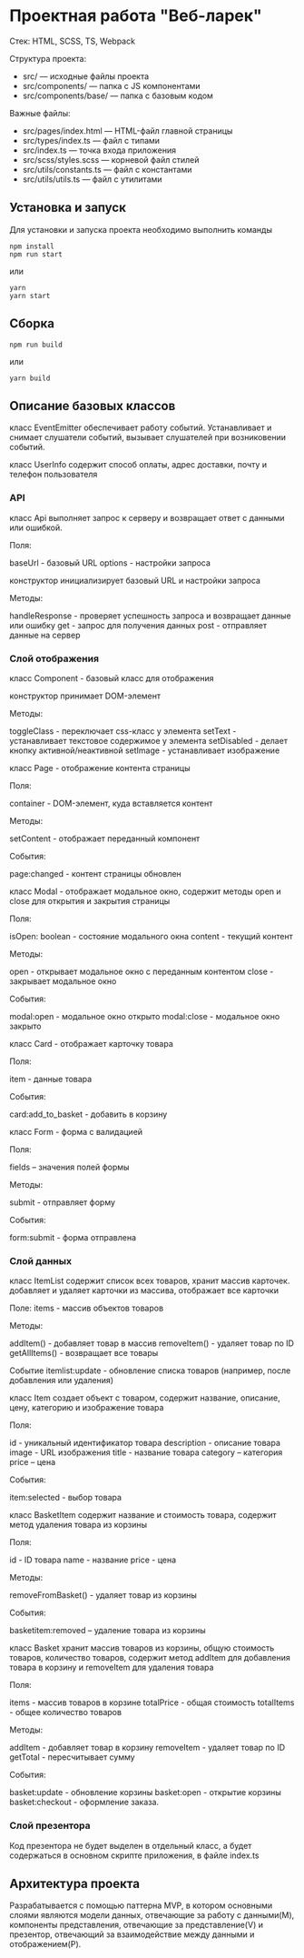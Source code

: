 # Проектная работа "Веб-ларек"

Стек: HTML, SCSS, TS, Webpack

Структура проекта:
- src/ — исходные файлы проекта
- src/components/ — папка с JS компонентами
- src/components/base/ — папка с базовым кодом

Важные файлы:
- src/pages/index.html — HTML-файл главной страницы
- src/types/index.ts — файл с типами
- src/index.ts — точка входа приложения
- src/scss/styles.scss — корневой файл стилей
- src/utils/constants.ts — файл с константами
- src/utils/utils.ts — файл с утилитами

## Установка и запуск
Для установки и запуска проекта необходимо выполнить команды

```
npm install
npm run start
```

или

```
yarn
yarn start
```
## Сборка

```
npm run build
```

или

```
yarn build
```
## Описание базовых классов

класс EventEmitter обеспечивает работу событий. Устанавливает и снимает слушатели событий, вызывает слушателей при возниковении событий.

класс UserInfo содержит способ оплаты, адрес доставки, почту и телефон пользователя

### API

класс Api выполняет запрос к серверу и возвращает ответ с данными или ошибкой.

Поля:

baseUrl - базовый URL
options - настройки запроса

конструктор инициализирует базовый URL и настройки запроса

Методы:

handleResponse - проверяет успешность запроса и возвращает данные или ошибку
get - запрос для получения данных
post - отправляет данные на сервер

### Слой отображения

класс Component - базовый класс для отображения

конструктор принимает DOM-элемент 

Методы:

toggleClass - переключает css-класс у элемента
setText - устанавливает текстовое содержимое у элемента
setDisabled - делает кнопку активной/неактивной
setImage - устанавливает изображение


класс Page - отображение контента страницы

Поля:

container - DOM-элемент, куда вставляется контент

Методы:

setContent - отображает переданный компонент

События:

page:changed - контент страницы обновлен

класс Modal - отображает модальное окно, содержит методы open и close для открытия и закрытия страницы

Поля:

isOpen: boolean - состояние модального окна
content - текущий контент

Методы:

open - открывает модальное окно с переданным контентом
close - закрывает модальное окно

События:

modal:open - модальное окно открыто
modal:close - модальное окно закрыто

класс Card - отображает карточку товара

Поля:

item - данные товара

События:

card:add_to_basket - добавить в корзину

класс Form - форма с валидацией

Поля:

fields – значения полей формы

Методы:

submit - отправляет форму

События:

form:submit - форма отправлена

### Слой данных

класс ItemList содержит список всех товаров, хранит массив карточек. добавляет и удаляет карточки из массива, отображает все карточки

Полe: 
items - массив объектов товаров

Методы:

addItem() - добавляет товар в массив
removeItem() - удаляет товар по ID
getAllItems() - возвращает все товары

Событие itemlist:update - обновление списка товаров (например, после добавления или удаления)


класс Item создает объект с товаром, содержит название, описание, цену, категорию и изображение товара

Поля:

id - уникальный идентификатор товара
description - описание товара
image - URL изображения
title - название товара
category – категория
price – цена

События:

item:selected - выбор товара

класс BasketItem содержит название и стоимость товара, содержит метод удаления товара из корзины

Поля:

id - ID товара
name - название
price - цена

Методы:

removeFromBasket() - удаляет товар из корзины

События:

basketitem:removed – удаление товара из корзины


класc Basket хранит массив товаров из корзины, общую стоимость товаров, количество товаров, содержит метод addItem для добавления товара в корзину и removeItem для удаления товара

Поля:

items - массив товаров в корзине
totalPrice - общая стоимость
totalItems - общее количество товаров

Методы:

addItem - добавляет товар в корзину
removeItem - удаляет товар по ID
getTotal - пересчитывает сумму

События:

basket:update - обновление корзины
basket:open - открытие корзины
basket:checkout - оформление заказа.

### Слой презентора

Код презентора не будет выделен в отдельный класс, а будет содержаться в основном скрипте приложения, в файле index.ts

## Архитектура проекта

Разрабатывается с помощью паттерна MVP, в котором основными слоями являются модели данных, отвечающие за работу с данными(M), компоненты представления, отвечающие за представление(V) и презентор, отвечающий за взаимодействие между данными и отображением(P).